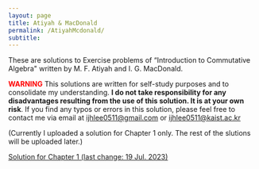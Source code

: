```yaml
---
layout: page
title: Atiyah & MacDonald
permalink: /AtiyahMcdonald/
subtitle:
---
```


These are solutions to Exercise problems of “Introduction to Commutative Algebra" written by M. F. Atiyah and I. G. MacDonald.

**<span style="color:red">WARNING</span>** This solutions are written for self-study purposes and to consolidate my understanding. **I do not take responsibility for any disadvantages resulting from the use of this solution. It is at your own risk**. If you find any typos or errors in this solution, please feel free to contact me via email at 
[ijhlee0511@gmail.com](mailto:ijhlee0511@gmail.com) or [ijhlee0511@kaist.ac.kr](mailto:ijhlee0511@kaist.ac.kr)

(Currently I uploaded a solution for Chapter 1 only. The rest of the slutions will be uploaded later.)

[Solution for Chapter 1 (last change: 19 Jul. 2023)](/assets/pdf/JHLee%20AM%20Solution%20Chapter1.pdf)